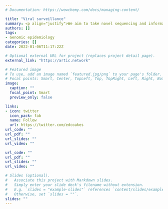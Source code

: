 ```yaml
---
# Documentation: https://wowchemy.com/docs/managing-content/

title: "Viral surveillance"
summary: <p align="justify">We aim to take novel sequencing and informatic approaches and develop them for application to respiratory and enteric pathogens. The end goal is an assay that can be used for routine sequencing in a clinical setting. This would minimise detection time and provide information regarding the transmission of strains within hours.</p>
authors: []
tags:
- Genomic epidemiology
categories: []
date: 2022-01-06T11:17:22Z

# Optional external URL for project (replaces project detail page).
external_link: "https://artic.network"

# Featured image
# To use, add an image named `featured.jpg/png` to your page's folder.
# Focal points: Smart, Center, TopLeft, Top, TopRight, Left, Right, BottomLeft, Bottom, BottomRight.
image:
  caption: ""
  focal_point: Smart
  preview_only: false

links:
- icon: twitter
  icon_pack: fab
  name: Follow
  url: https://twitter.com/edcoakes
url_code: ""
url_pdf: ""
url_slides: ""
url_video: ""

url_code: ""
url_pdf: ""
url_slides: ""
url_video: ""

# Slides (optional).
#   Associate this project with Markdown slides.
#   Simply enter your slide deck's filename without extension.
#   E.g. `slides = "example-slides"` references `content/slides/example-slides.md`.
#   Otherwise, set `slides = ""`.
slides: ""
---
```

